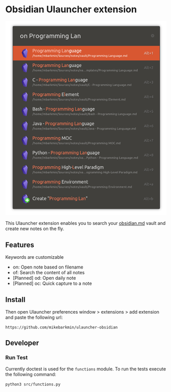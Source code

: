 # Obsidian Ulauncher extension

![Screenshot](screenshot.png)

This Ulauncher extension enables you to search your [obsidian.md](https://obsidian.md/) vault and create new notes on the fly.

## Features

Keywords are customizable

* on: Open note based on filename
* of: Search the content of all notes
* [Planned] od: Open daily note
* [Planned] oc: Quick capture to a note

## Install

Then open Ulauncher preferences window > extensions > add extension and paste the following url:

```
https://github.com/mikebarkmin/ulauncher-obsidian
```

## Developer

### 

### Run Test

Currently doctest is used for the `functions` module. To run the tests execute the following command:

```
python3 src/functions.py
``` 